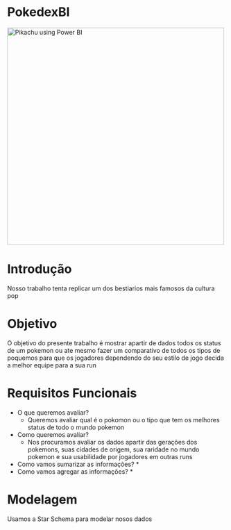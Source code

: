 # PokedexBI

<img src="https://i.imgur.com/4yRscOZ.png" alt="Pikachu using Power BI" width="500"/>

# Introdução
Nosso trabalho tenta replicar um dos bestiarios mais famosos da cultura pop
# Objetivo
O objetivo do presente trabalho é mostrar apartir de dados todos os status de um pokemon ou ate mesmo fazer um comparativo de todos os tipos de poquemos para que os jogadores dependendo do seu estilo de jogo decida a melhor equipe para a sua run
# Requisitos Funcionais
  * O que queremos avaliar?
      * Queremos avaliar qual é o pokomon ou o tipo que tem os melhores status de todo o mundo pokemon
  * Como queremos avaliar?
      * Nos procuramos avaliar os dados apartir das gerações dos pokemons, suas cidades de origem, sua raridade no mundo pokemon e sua usabilidade por jogadores em outras runs
  * Como vamos sumarizar as informações?
      *
  * Como vamos agregar as informações?
      *
# Modelagem
Usamos a Star Schema para modelar nosos dados 
